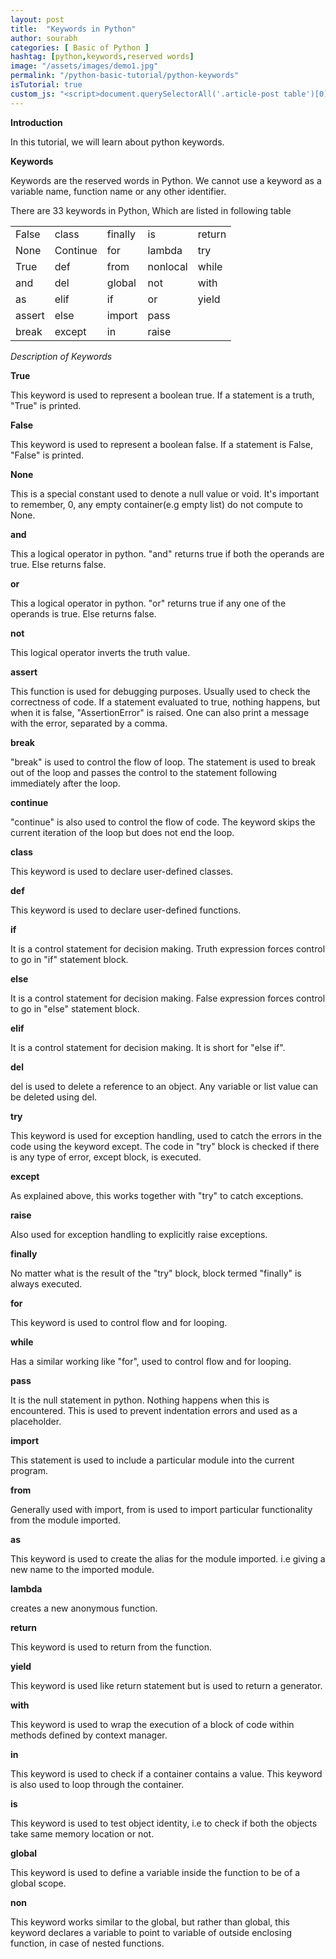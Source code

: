 ```yaml
---
layout: post
title:  "Keywords in Python"
author: sourabh
categories: [ Basic of Python ]
hashtag: [python,keywords,reserved words]
image: "/assets/images/demo1.jpg"
permalink: "/python-basic-tutorial/python-keywords"
isTutorial: true
custom_js: "<script>document.querySelectorAll('.article-post table')[0].className='table table-borderless table-dark';</script>"
---
```


**Introduction**

In this tutorial, we will learn about python keywords.

**Keywords**

Keywords are the reserved words in Python. We cannot use a keyword as a variable name, function name or any other identifier.

There are 33 keywords in Python, Which are listed in following table

|  |   | | | |
|--|--|--|--|--|
| False |   class  | finally | is     | return |
| None  |  Continue |     for |    lambda | try
| True  |  def |    from   | nonlocal |        while
| and   |  del  |   global | not |    with
| as    |  elif  |  if    |  or   |   yield
| assert |  else  |  import | pass     
| break  | except | in  |    raise    

*Description of Keywords*

**True**

This keyword is used to represent a boolean true. If a statement is a truth, "True" is printed.


**False**

This keyword is used to represent a boolean false. If a statement is False, "False" is printed.


**None**

This is a special constant used to denote a null value or void. It's important to remember, 0, any empty container(e.g empty list) do not compute to None.


**and**

This a logical operator in python. "and" returns true if both the operands are true. Else returns false.


**or**

This a logical operator in python. "or" returns true if any one of the operands is true. Else returns false.


**not**

This logical operator inverts the truth value.


**assert**

This function is used for debugging purposes. Usually used to check the correctness of code. If a statement evaluated to true, nothing happens, but when it is false, "AssertionError" is raised. One can also print a message with the error, separated by a comma.


**break**

"break" is used to control the flow of loop. The statement is used to break out of the loop and passes the control to the statement following immediately after the loop.


**continue**

"continue" is also used to control the flow of code. The keyword skips the current iteration of the loop but does not end the loop.


**class**

This keyword is used to declare user-defined classes.


**def**

This keyword is used to declare user-defined functions.


**if**

It is a control statement for decision making. Truth expression forces control to go in "if" statement block.


**else**

It is a control statement for decision making. False expression forces control to go in "else" statement block.


**elif**

It is a control statement for decision making. It is short for "else if".


**del**

del is used to delete a reference to an object. Any variable or list value can be deleted using del.


**try**

This keyword is used for exception handling, used to catch the errors in the code using the keyword except. The code in "try" block is checked if there is any type of error, except block, is executed.


**except**

As explained above, this works together with "try" to catch exceptions.


**raise**

Also used for exception handling to explicitly raise exceptions.


**finally**

No matter what is the result of the "try" block, block termed "finally" is always executed.


**for**

This keyword is used to control flow and for looping.


**while**

Has a similar working like "for", used to control flow and for looping.


**pass**

It is the null statement in python. Nothing happens when this is encountered. This is used to prevent indentation errors and used as a placeholder.


**import**

This statement is used to include a particular module into the current program.


**from**

Generally used with import, from is used to import particular functionality from the module imported.


**as**

This keyword is used to create the alias for the module imported. i.e giving a new name to the imported module.


**lambda**

creates a new anonymous function.


**return**

This keyword is used to return from the function.


**yield**

This keyword is used like return statement but is used to return a generator.


**with**

This keyword is used to wrap the execution of a block of code within methods defined by context manager.


**in**

This keyword is used to check if a container contains a value. This keyword is also used to loop through the container.


**is**

This keyword is used to test object identity, i.e to check if both the objects take same memory location or not.


**global**

This keyword is used to define a variable inside the function to be of a global scope.


**non**

This keyword works similar to the global, but rather than global, this keyword declares a variable to point to variable of outside enclosing function, in case of nested functions.
